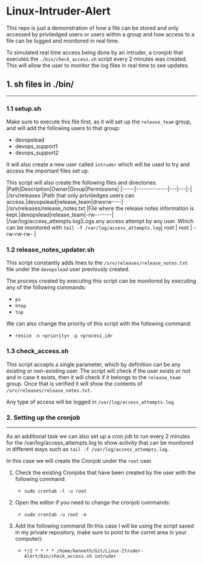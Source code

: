 # Linux-Intruder-Alert

This repo is just a demonstration of how a file can be stored and only accessed by priviledged users or users within a group and how access to a file can be logged and monitored in real time. 

To simulated real time access being done by an intruder, a cronjob that executes the `./bin/check_access.sh` script every 2 minutes was created. This will allow the user to monitor the log files in real time to see updates. 

## 1. sh files in ./bin/
---
### 1.1 setup.sh

Make sure to execute this file first, as it will set up the `release_team` group, and will add the following users to that group:
- devopslead
- devops_support1 
- devops_support2

It will also create a new user called `intruder` which will be used to try and access the important files set up.

This script will also create the following files and directories:
|Path|Description|Owner|Group|Permissions|
|-----|-------------|---|---|-|
|/srv/releases     |Path that only priviliedges users can access.|devopslead|release_team|drwxrw----|
|/srv/releases/release_notes.txt     |File where the release notes information is kept.|devopslead|release_team|-rw-------|
|/var/log/access_attempts.log|Logs any access attempt by any user. Which can be monitored with `tail -f /var/log/access_attempts.log`| root | root | -rw-rw-rw- |

### 1.2 release_notes_updater.sh
This script constantly adds lines to the `/srv/releases/release_notes.txt` file under the `devopslead` user previously created.

The process created by executing this script can be monitored by executing any of the following commands: 
* `ps`
* `htop`
* `top`

We can also change the priority of this script with the following command:
* `renice -n <priority> -p <process_id>`

### 1.3 check_access.sh
This script accepts a single parameter, which by definition can be any existing or non-existing user. The script will check if the user exists or not and in case it exists, then it will check if it belongs to the `release_team` group. Once that is verified it will show the contents of `/srv/releases/release_notes.txt`.

Any type of access will be logged in `/var/log/access_attempts.log`.

### 2. Setting up the cronjob
---
As an additional task we can also set up a cron job to run every 2 minutes for the /var/log/access_attempts.log to show activity that can be monitored in different ways such as `tail -f /var/log/access_attempts.log`.

In this case we will create the Cronjob under the `root` user.

1. Check the existing Cronjobs that have been created by the user with the following command:
    - `sudo crontab -l -u root`

2. Open the editor if you need to change the cronjob commands:
    - `sudo crontab -u root -e`

3. Add the following command (In this case I will be using the script saved in my private repository, make sure to point to the corret area in your computer):
    - `*/2 * * * * /home/kenneth/Git/Linux-Itruder-Alert/bin/check_access.sh intruder`